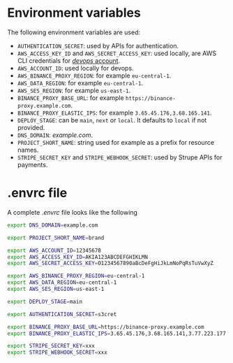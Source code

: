 # Environment variables

The following environment variables are used:

-   `AUTHENTICATION_SECRET`: used by APIs for authentication.
-   `AWS_ACCESS_KEY_ID` and `AWS_SECRET_ACCESS_KEY`: used locally, are AWS CLI credentials for [_devops_ account](../docs/aws-boostrap.md#devops-account).
-   `AWS_ACCOUNT_ID`: used locally for devops.
-   `AWS_BINANCE_PROXY_REGION`: for example `eu-central-1`.
-   `AWS_DATA_REGION`: for example `eu-central-1`.
-   `AWS_SES_REGION`: for example `us-east-1`.
-   `BINANCE_PROXY_BASE_URL`: for example `https://binance-proxy.example.com`.
-   `BINANCE_PROXY_ELASTIC_IPS`: for example `3.65.45.176,3.68.165.141`.
-   `DEPLOY_STAGE`: can be `main`, `next` or `local`. It defaults to `local` if not provided.
-   `DNS_DOMAIN`: _example.com_.
-   `PROJECT_SHORT_NAME`: string used for example as a prefix for resource names.
-   `STRIPE_SECRET_KEY` and `STRIPE_WEBHOOK_SECRET`: used by Strupe APIs for payments.

# .envrc file

A complete _.envrc_ file looks like the following

```sh
export DNS_DOMAIN=example.com

export PROJECT_SHORT_NAME=brand

export AWS_ACCOUNT_ID=12345678
export AWS_ACCESS_KEY_ID=AKIA123ABCDEFGHIKLMN
export AWS_SECRET_ACCESS_KEY=O1234567890aBcDeFgHiJkLmNoPqRsTuVwXyZ

export AWS_BINANCE_PROXY_REGION=eu-central-1
export AWS_DATA_REGION=eu-central-1
export AWS_SES_REGION=us-east-1

export DEPLOY_STAGE=main

export AUTHENTICATION_SECRET=s3cret

export BINANCE_PROXY_BASE_URL=https://binance-proxy.example.com
export BINANCE_PROXY_ELASTIC_IPS=3.65.45.176,3.68.165.141,3.77.223.177

export STRIPE_SECRET_KEY=xxx
export STRIPE_WEBHOOK_SECRET=xxx
```
